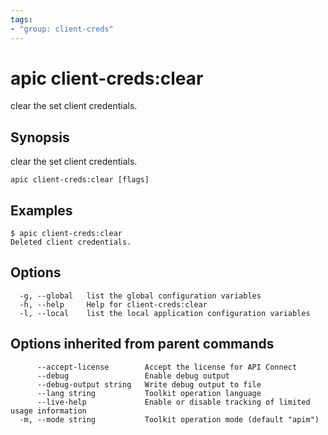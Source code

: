 ```yaml
---
tags:
- "group: client-creds"
---
```

# apic client-creds:clear

clear the set client credentials. 

## Synopsis

clear the set client credentials. 

```
apic client-creds:clear [flags]
```

## Examples

```
$ apic client-creds:clear
Deleted client credentials.

```


## Options

```
  -g, --global   list the global configuration variables
  -h, --help     Help for client-creds:clear
  -l, --local    list the local application configuration variables
```

## Options inherited from parent commands

```
      --accept-license        Accept the license for API Connect
      --debug                 Enable debug output
      --debug-output string   Write debug output to file
      --lang string           Toolkit operation language
      --live-help             Enable or disable tracking of limited usage information
  -m, --mode string           Toolkit operation mode (default "apim")
```
